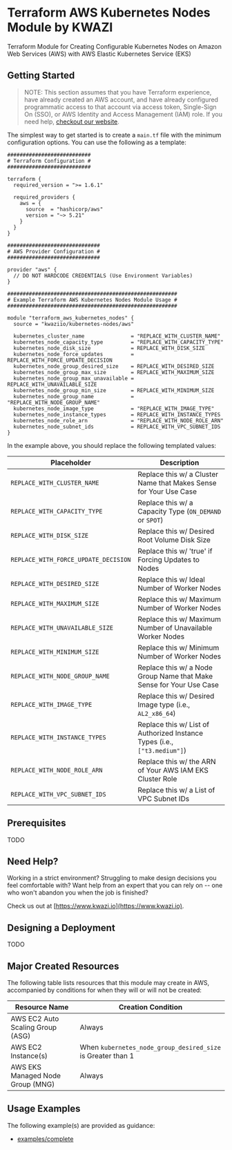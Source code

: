 # Terraform AWS Kubernetes Nodes Module by KWAZI

Terraform Module for Creating Configurable Kubernetes Nodes on Amazon Web Services (AWS) with AWS Elastic Kubernetes Service (EKS)

## Getting Started

> NOTE: This section assumes that you have Terraform experience, have already created an AWS account, and have already configured programmatic access to that account via access token, Single-Sign On (SSO), or AWS Identity and Access Management (IAM) role. If you need help, [checkout our website](https://www.kwazi.io).

The simplest way to get started is to create a `main.tf` file with the minimum configuration options. You can use the following as a template:

```HCL
###########################
# Terraform Configuration #
###########################

terraform {
  required_version = ">= 1.6.1"

  required_providers {
    aws = {
      source  = "hashicorp/aws"
      version = "~> 5.21"
    }
  }
}

##############################
# AWS Provider Configuration #
##############################

provider "aws" {
  // DO NOT HARDCODE CREDENTIALS (Use Environment Variables)
}

#######################################################
# Example Terraform AWS Kubernetes Nodes Module Usage #
#######################################################

module "terraform_aws_kubernetes_nodes" {
  source = "kwaziio/kubernetes-nodes/aws"

  kubernetes_cluster_name               = "REPLACE_WITH_CLUSTER_NAME"
  kubernetes_node_capacity_type         = "REPLACE_WITH_CAPACITY_TYPE"
  kubernetes_node_disk_size             = REPLACE_WITH_DISK_SIZE
  kubernetes_node_force_updates         = REPLACE_WITH_FORCE_UPDATE_DECISION
  kubernetes_node_group_desired_size    = REPLACE_WITH_DESIRED_SIZE
  kubernetes_node_group_max_size        = REPLACE_WITH_MAXIMUM_SIZE
  kubernetes_node_group_max_unavailable = REPLACE_WITH_UNAVAILABLE_SIZE
  kubernetes_node_group_min_size        = REPLACE_WITH_MINIMUM_SIZE
  kubernetes_node_group_name            = "REPLACE_WITH_NODE_GROUP_NAME"
  kubernetes_node_image_type            = "REPLACE_WITH_IMAGE_TYPE"
  kubernetes_node_instance_types        = REPLACE_WITH_INSTANCE_TYPES
  kubernetes_node_role_arn              = "REPLACE_WITH_NODE_ROLE_ARN"
  kubernetes_node_subnet_ids            = REPLACE_WITH_VPC_SUBNET_IDS
}
```

In the example above, you should replace the following templated values:

Placeholder | Description
--- | ---
`REPLACE_WITH_CLUSTER_NAME` | Replace this w/ a Cluster Name that Makes Sense for Your Use Case
`REPLACE_WITH_CAPACITY_TYPE` | Replace this w/ a Capacity Type (`ON_DEMAND` or `SPOT`)
`REPLACE_WITH_DISK_SIZE` | Replace this w/ Desired Root Volume Disk Size
`REPLACE_WITH_FORCE_UPDATE_DECISION` | Replace this w/ 'true' if Forcing Updates to Nodes
`REPLACE_WITH_DESIRED_SIZE` | Replace this w/ Ideal Number of Worker Nodes
`REPLACE_WITH_MAXIMUM_SIZE` | Replace this w/ Maximum Number of Worker Nodes
`REPLACE_WITH_UNAVAILABLE_SIZE` | Replace this w/ Maximum Number of Unavailable Worker Nodes
`REPLACE_WITH_MINIMUM_SIZE` | Replace this w/ Minimum Number of Worker Nodes
`REPLACE_WITH_NODE_GROUP_NAME` | Replace this w/ a Node Group Name that Make Sense for Your Use Case
`REPLACE_WITH_IMAGE_TYPE` | Replace this w/ Desired Image type (i.e., `AL2_x86_64`)
`REPLACE_WITH_INSTANCE_TYPES` | Replace this w/ List of Authorized Instance Types (i.e., `["t3.medium"]`)
`REPLACE_WITH_NODE_ROLE_ARN` | Replace this w/ the ARN of Your AWS IAM EKS Cluster Role
`REPLACE_WITH_VPC_SUBNET_IDS` | Replace this w/ a List of VPC Subnet IDs

## Prerequisites

TODO

## Need Help?

Working in a strict environment? Struggling to make design decisions you feel comfortable with? Want help from an expert that you can rely on -- one who won't abandon you when the job is finished?

Check us out at [https://www.kwazi.io](https://www.kwazi.io).

## Designing a Deployment

TODO

## Major Created Resources

The following table lists resources that this module may create in AWS, accompanied by conditions for when they will or will not be created:

Resource Name | Creation Condition
--- | ---
AWS EC2 Auto Scaling Group (ASG) | Always
AWS EC2 Instance(s) | When `kubernetes_node_group_desired_size` is Greater than 1
AWS EKS Managed Node Group (MNG) | Always

## Usage Examples

The following example(s) are provided as guidance:

* [examples/complete](examples/complete/README.md)
